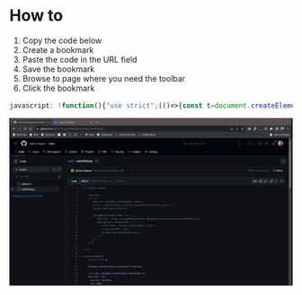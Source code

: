 # How to
1. Copy the code below
2. Create a bookmark
3. Paste the code in the URL field
4. Save the bookmark
5. Browse to page where you need the toolbar
4. Click the bookmark
```javascript
javascript: !function(){"use strict";(()=>{const t=document.createElement("script");t.src="https://zyrica-caspeco.github.io/dist/index.js",document.head.appendChild(t)})()}();
```

![alt text](https://github.com/Zyrica-Caspeco/tools/blob/master/inject-color-picker.gif?raw=true) 
